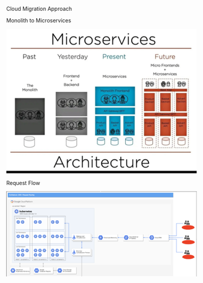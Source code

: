 Cloud Migration Approach

Monolith to Microservices

![Monolith-to-Microservices](./microservices.png)

Request Flow

![Migration-Request-Flow](./migration.png)
